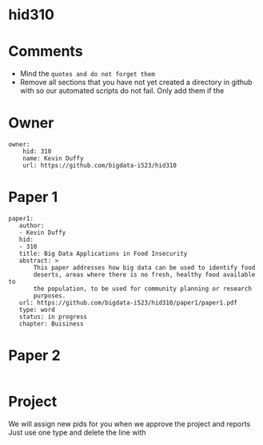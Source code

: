 # hid310
# Comments

* Mind the ```quotes and do not forget them```
* Remove all sections that you have not yet created a directory in github with so our automated scripts do not fail. Only add them if the 

# Owner

```
owner:
    hid: 310
    name: Kevin Duffy
    url: https://github.com/bigdata-i523/hid310
```

# Paper 1

```
paper1:
   author: 
   - Kevin Duffy
   hid:
   - 310
   title: Big Data Applications in Food Insecurity
   abstract: >
       This paper addresses how big data can be used to identify food
       deserts, areas where there is no fresh, healthy food available to
       the population, to be used for community planning or research
       purposes. 
   url: https://github.com/bigdata-i523/hid310/paper1/paper1.pdf
   type: word
   status: in progress
   chapter: Buisiness
 ```
   
# Paper 2

```
```

# Project 

We will assign new pids for you when we approve the project and reports   
Just use one type and delete the line with 

```
```
   
